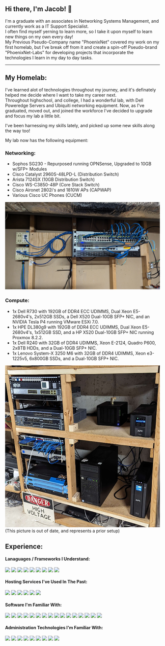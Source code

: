 ## Hi there, I'm Jacob! 👋
I'm a graduate with an associates in Networking Systems Management, and currently work as a IT Support Specialist.  
I often find myself yerning to learn more, so I take it upon myself to learn new things on my own every day!  
My Previous Pseudo-Company name "PhoenixNet" covered my work on my first homelab, but I've break off from it and create a spin-off Pseudo-brand "PhoenixNet-Labs" for developing projects that incorporate the technologies I learn in my day to day tasks.  

---

## My Homelab:
I've learned alot of technologies throughout my journey, and it's definately helped me decide where I want to take my career next.  
Throughout highschool, and college, I had a wonderful lab, with Dell Poweredge Servers and Ubiquiti networking equipment. Now, as I've graduated, moved out, and joined the workforce I've decided to upgrade and focus my lab a little bit.

I've been harnessing my skills lately, and picked up some new skills along the way too!

My lab now has the following equipment:

### Networking:

- Sophos SG230 - Repurposed running OPNSense, Upgraded to 10GB w/SFP+ Modules
- Cisco Catalyst 2960S-48LPD-L (Distribution Switch)
- Arista 7124SX (10GB Distribution Switch)
- Cisco WS-C3850-48P (Core Stack Switch)
- Cisco Aironet 2802i's and 1810W APs (CAPWAP)
- Various Cisco UC Phones (CUCM)

![img of networking equipment](https://raw.githubusercontent.com/PhoenixSheppy/PhoenixSheppy/main/images/Networking.jpg)

### Compute:  

- 1x Dell R730 with 192GB of DDR4 ECC UDIMMS, Dual Xeon E5-2680v4's, 2x512GB SSDs, a Dell X520 Dual-10GB SFP+ NIC, and an NVIDIA Tesla P4 running VMware ESXi 7.0.
- 1x HPE DL380g9 with 192GB of DDR4 ECC UDIMMS, Dual Xeon E5-2680v4's, 1x512GB SSD, and a HP X520 Dual-10GB SFP+ NIC running Proxmox 8.2.2.
- 1x Dell R240 with 32GB of DDR4 UDIMMS, Xeon E-2124, Quadro P600, 2x8TB HDDs, and a Dual-10GB SFP+ NIC.
- 1x Lenovo System-X 3250 M6 with 32GB of DDR4 UDIMMS, Xeon e3-1225v5, 6x800GB SSDs, and a Dual-10GB SFP+ NIC.

![img of compute equpiment](https://raw.githubusercontent.com/PhoenixSheppy/PhoenixSheppy/main/images/NewCompute.jpg)  
(This picture is out of date, and represents a prior setup)

## Experience:
#### Lanaguages / Frameworks I Understand:
<img src="https://img.shields.io/badge/node.js%20-%2343853D.svg?&style=for-the-badge&logo=node.js&logoColor=white"/> <img src="https://img.shields.io/badge/javascript%20-%23323330.svg?&style=for-the-badge&logo=javascript&logoColor=%23F7DF1E"/> <img src="https://img.shields.io/badge/html5%20-%23E34F26.svg?&style=for-the-badge&logo=html5&logoColor=white"/> <img src="https://img.shields.io/badge/css3%20-%231572B6.svg?&style=for-the-badge&logo=css3&logoColor=white"/> <img src="https://img.shields.io/badge/lua-%232C2D72.svg?&style=for-the-badge&logo=lua&logoColor=white"/> <img src="https://img.shields.io/badge/markdown-%23000000.svg?&style=for-the-badge&logo=markdown&logoColor=white"/> <img src="https://img.shields.io/badge/bootstrap%20-%23563D7C.svg?&style=for-the-badge&logo=bootstrap&logoColor=white"/> <img src="https://img.shields.io/badge/Powershell%20-%235391FE.svg?&style=for-the-badge&logo=powershell&logoColor=white"/> <img src="https://img.shields.io/badge/bash%20-%234EAA25.svg?&style=for-the-badge&logo=gnu-bash&logoColor=white"/>

#### Hosting Services I've Used In The Past:
<img src="https://img.shields.io/badge/AWS%20-%23FF9900.svg?&style=for-the-badge&logo=amazon-aws&logoColor=white"/> <img src="https://img.shields.io/badge/azure%20-%230072C6.svg?&style=for-the-badge&logo=microsoft-azure&logoColor=white"/> <img src="https://img.shields.io/badge/DigitalOcean-%230167ff.svg?&style=for-the-badge&logo=digitalOcean&logoColor=white"/> <img src="https://img.shields.io/badge/Vultr-%23007BFC.svg?&style=for-the-badge&logo=Vultr&logoColor=white"/> <img src="https://img.shields.io/badge/cpanel%20-%23FF6C2C.svg?&style=for-the-badge&logo=cpanel&logoColor=white"/> <img src="https://img.shields.io/badge/Cloudflare%20-%23F38020.svg?&style=for-the-badge&logo=Cloudflare&logoColor=white"/>

#### Software I'm Familiar With:
<img src="https://img.shields.io/badge/apache%20-%23D42029.svg?&style=for-the-badge&logo=apache&logoColor=white"/> <img src="https://img.shields.io/badge/nginx%20-%23009639.svg?&style=for-the-badge&logo=nginx&logoColor=white"/> <img src="https://img.shields.io/badge/mysql-%2300f.svg?&style=for-the-badge&logo=mysql&logoColor=white"/> <img src ="https://img.shields.io/badge/postgres-%23316192.svg?&style=for-the-badge&logo=postgresql&logoColor=white"/> <img src="https://img.shields.io/badge/docker%20-%230db7ed.svg?&style=for-the-badge&logo=docker&logoColor=white"/> <img src="https://img.shields.io/badge/adobe%20photoshop%20-%2331A8FF.svg?&style=for-the-badge&logo=adobe%20photoshop&logoColor=white"/> <img src="https://img.shields.io/badge/AdGuard--Home%20-%2343853D.svg?&style=for-the-badge&logo=Adguard&logoColor=white"/> <img src="https://img.shields.io/badge/WireGuard%20-%23D42029.svg?&style=for-the-badge&logo=wireguard&logoColor=white"/> <img src="https://img.shields.io/badge/Windows 7/8/10/11%20-%230078D6.svg?&style=for-the-badge&logo=Windows&logoColor=white"/> <img src="https://img.shields.io/badge/Debian%20-%23A81D33.svg?&style=for-the-badge&logo=Debian&logoColor=white"/> <img src="https://img.shields.io/badge/Ubuntu%20-%23E95420.svg?&style=for-the-badge&logo=Ubuntu&logoColor=white"/> <img src="https://img.shields.io/badge/InfluxDB%20-%2322ADF6.svg?&style=for-the-badge&logo=influxdb&logoColor=white"/> <img src="https://img.shields.io/badge/Grafana%20-%23F46800.svg?&style=for-the-badge&logo=Grafana&logoColor=white"/> <img src="https://img.shields.io/badge/Bitwarden%20-%23175DDC.svg?&style=for-the-badge&logo=Bitwarden&logoColor=white"/> <img src="https://img.shields.io/badge/Citrix XenAPP/DesktOP%20-%23593d88.svg?&style=for-the-badge&logo=Citrix&logoColor=white"/> <img src="https://img.shields.io/badge/Microsoft 365%20-%230078D6.svg?&style=for-the-badge&logo=microsoft-office&logoColor=white"/>

#### Administration Technologies I'm Familiar With:
<img src="https://img.shields.io/badge/vmware%20-%23607078.svg?&style=for-the-badge&logo=vmware&logoColor=white"/> <img src="https://img.shields.io/badge/Proxmox--PVE%20-%23E95420.svg?&style=for-the-badge&logo=proxmox&logoColor=white"/>   <img src="https://img.shields.io/badge/dell--emc%20-%23007DB8.svg?&style=for-the-badge&logo=dell&logoColor=white"/>  <img src="https://img.shields.io/badge/HPE%20-%23007DB8.svg?&style=for-the-badge&logo=hp&logoColor=white"/> <img src="https://img.shields.io/badge/cisco%20-%231BA0D7.svg?&style=for-the-badge&logo=cisco&logoColor=white"/> <img src="https://img.shields.io/badge/ubiquiti%20-%230559C9.svg?&style=for-the-badge&logo=Ubiquiti&logoColor=white"/> <img src="https://img.shields.io/badge/Windows Server 2012--2022%20-%230078D6.svg?&style=for-the-badge&logo=Windows&logoColor=white"/> <img src="https://img.shields.io/badge/AzureAD%20-%230072C6.svg?&style=for-the-badge&logo=microsoft-azure&logoColor=white"/> <img src="https://img.shields.io/badge/Ubuntu Server 16.04--22.04%20-%23E95420.svg?&style=for-the-badge&logo=Ubuntu&logoColor=white"/> 
